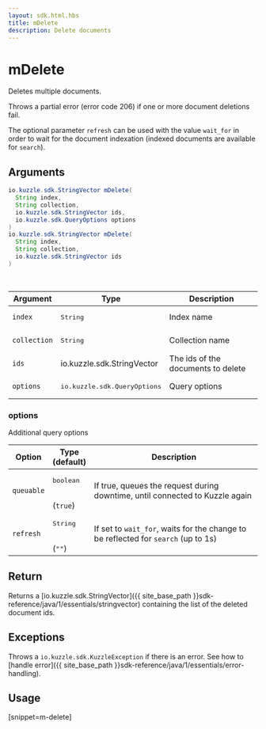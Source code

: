 ```yaml
---
layout: sdk.html.hbs
title: mDelete
description: Delete documents
---
```


# mDelete

Deletes multiple documents.

Throws a partial error (error code 206) if one or more document deletions fail.

The optional parameter `refresh` can be used with the value `wait_for` in order to wait for the document indexation (indexed documents are available for `search`).

## Arguments

```java
io.kuzzle.sdk.StringVector mDelete(
  String index,
  String collection,
  io.kuzzle.sdk.StringVector ids,
  io.kuzzle.sdk.QueryOptions options
)
io.kuzzle.sdk.StringVector mDelete(
  String index,
  String collection,
  io.kuzzle.sdk.StringVector ids
)
```

<br/>

| Argument | Type | Description |
| --- | --- | --- |
| `index` | <pre>String</pre> | Index name |
| `collection` | <pre>String</pre> | Collection name |
| `ids` | io.kuzzle.sdk.StringVector | The ids of the documents to delete |
| `options` | <pre>io.kuzzle.sdk.QueryOptions</pre> | Query options |

### options

Additional query options

| Option | Type<br/>(default) | Description |
| --- | --- | --- |
| `queuable` | <pre>boolean</pre><br/>(`true`)| If true, queues the request during downtime, until connected to Kuzzle again |
| `refresh` | <pre>String</pre><br/>(`""`) | If set to `wait_for`, waits for the change to be reflected for `search` (up to 1s) |

## Return

Returns a [io.kuzzle.sdk.StringVector]({{ site_base_path }}sdk-reference/java/1/essentials/stringvector) containing the list of the deleted document ids.

## Exceptions

Throws a `io.kuzzle.sdk.KuzzleException` if there is an error. See how to [handle error]({{ site_base_path }}sdk-reference/java/1/essentials/error-handling).

## Usage

[snippet=m-delete]
